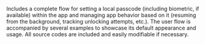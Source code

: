 Includes a complete flow for setting a local passcode (including biometric, if available) within the app and managing app behavior based on it (resuming from the background, tracking unlocking attempts, etc.). The user flow is accompanied by several examples to showcase its default appearance and usage. All source codes are included and easily modifiable if necessary.